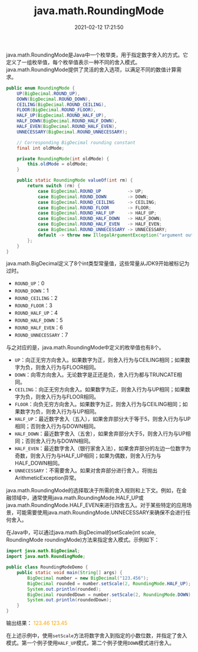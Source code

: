 ﻿---
title: java.math.RoundingMode
date: 2021-02-12 17:21:50
summary: 本文介绍java.math.RoundingMode的舍入模式，以及java.math.RoundingMode与java.math.BigDecimal的关系。
tags:
- Java
categories:
- Java
---

java.math.RoundingMode是Java中一个枚举类，用于指定数字舍入的方式。它定义了一组枚举值，每个枚举值表示一种不同的舍入模式。java.math.RoundingMode提供了灵活的舍入选项，以满足不同的数值计算需求。

```java
public enum RoundingMode {
    UP(BigDecimal.ROUND_UP),
    DOWN(BigDecimal.ROUND_DOWN),
    CEILING(BigDecimal.ROUND_CEILING),
    FLOOR(BigDecimal.ROUND_FLOOR),
    HALF_UP(BigDecimal.ROUND_HALF_UP),
    HALF_DOWN(BigDecimal.ROUND_HALF_DOWN),
    HALF_EVEN(BigDecimal.ROUND_HALF_EVEN),
    UNNECESSARY(BigDecimal.ROUND_UNNECESSARY);

    // Corresponding BigDecimal rounding constant
    final int oldMode;

    private RoundingMode(int oldMode) {
        this.oldMode = oldMode;
    }

    public static RoundingMode valueOf(int rm) {
        return switch (rm) {
            case BigDecimal.ROUND_UP          -> UP;
            case BigDecimal.ROUND_DOWN        -> DOWN;
            case BigDecimal.ROUND_CEILING     -> CEILING;
            case BigDecimal.ROUND_FLOOR       -> FLOOR;
            case BigDecimal.ROUND_HALF_UP     -> HALF_UP;
            case BigDecimal.ROUND_HALF_DOWN   -> HALF_DOWN;
            case BigDecimal.ROUND_HALF_EVEN   -> HALF_EVEN;
            case BigDecimal.ROUND_UNNECESSARY -> UNNECESSARY;
            default -> throw new IllegalArgumentException("argument out of range");
        };
    }
}
```

java.math.BigDecimal定义了8个int类型常量值，这些常量从JDK9开始被标记为过时。
- `ROUND_UP`：0
- `ROUND_DOWN`：1
- `ROUND_CEILING`：2
- `ROUND_FLOOR`：3
- `ROUND_HALF_UP`：4
- `ROUND_HALF_DOWN`：5
- `ROUND_HALF_EVEN`：6
- `ROUND_UNNECESSARY`：7

与之对应的是，java.math.RoundingMode中定义的枚举值也有8个。
- `UP`：向正无穷方向舍入。如果数字为正，则舍入行为与CEILING相同；如果数字为负，则舍入行为与FLOOR相同。
- `DOWN`：向零方向舍入。无论数字是正还是负，舍入行为都与TRUNCATE相同。
- `CEILING`：向正无穷方向舍入。如果数字为正，则舍入行为与UP相同；如果数字为负，则舍入行为与FLOOR相同。
- `FLOOR`：向负无穷方向舍入。如果数字为正，则舍入行为与CEILING相同；如果数字为负，则舍入行为与UP相同。
- `HALF_UP`：最近数字舍入（五入），如果舍弃部分大于等于5，则舍入行为与UP相同；否则舍入行为与DOWN相同。
- `HALF_DOWN`：最近数字舍入（五舍），如果舍弃部分大于5，则舍入行为与UP相同；否则舍入行为与DOWN相同。
- `HALF_EVEN`：最近数字舍入（银行家舍入法），如果舍弃部分的左边一位数字为奇数，则舍入行为与HALF_UP相同；如果为偶数，则舍入行为与HALF_DOWN相同。
- `UNNECESSARY`：不需要舍入。如果对舍弃部分进行舍入，将抛出ArithmeticException异常。

java.math.RoundingMode的选择取决于所需的舍入规则和上下文。例如，在金融领域中，通常使用java.math.RoundingMode.HALF_UP或java.math.RoundingMode.HALF_EVEN来进行四舍五入。对于某些特定的应用场景，可能需要使用java.math.RoundingMode.UNNECESSARY来确保不会进行任何舍入。

在Java中，可以通过java.math.BigDecimal的setScale(int scale, RoundingMode roundingMode)方法来指定舍入模式。示例如下：

```java
import java.math.BigDecimal;
import java.math.RoundingMode;

public class RoundingModeDemo {
    public static void main(String[] args) {
        BigDecimal number = new BigDecimal("123.456");
        BigDecimal rounded = number.setScale(2, RoundingMode.HALF_UP);
        System.out.println(rounded);
        BigDecimal roundedDown = number.setScale(2, RoundingMode.DOWN);
        System.out.println(roundedDown);
    }
}
```

输出结果：
<font color="orange">
123.46
123.45</font>

在上述示例中，使用`setScale`方法将数字舍入到指定的小数位数，并指定了舍入模式。第一个例子使用`HALF_UP`模式，第二个例子使用`DOWN`模式进行舍入。
